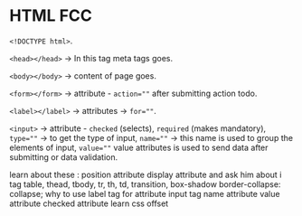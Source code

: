 # HTML FCC

`<!DOCTYPE html>`.

`<head></head>` -> In this tag meta tags goes.

`<body></body>` -> content of page goes.

`<form></form>` -> attribute - `action=""` after submitting action todo.

`<label></label>` -> attributes -> `for=""`.

`<input>` -> attribute - `checked` (selects), `required` (makes mandatory), `type=""` -> to get the type of input, `name=""` -> this name is used to group the elements of input, `value=""` value attributes is used to send data after submitting or data validation.

learn about these :
position attribute
display attribute
and ask him about i tag
table, thead, tbody, tr, th, td, transition, box-shadow
border-collapse: collapse;
why to use label tag for attribute
input tag name attribute value attribute checked attribute
learn css offset
